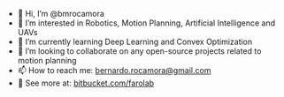 - 👋 Hi, I’m @bmrocamora
- 👀 I’m interested in Robotics, Motion Planning, Artificial Intelligence and UAVs
- 🧠 I’m currently learning Deep Learning and Convex Optimization
- 🤝 I’m looking to collaborate on any open-source projects related to motion planning
- 📫 How to reach me: bernardo.rocamora@gmail.com
- 🤖 See more at: [bitbucket.com/farolab](https://bitbucket.org/wvufarolab/)
